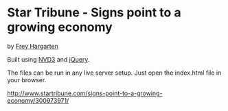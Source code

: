 Star Tribune - Signs point to a growing economy
================

by [Frey Hargarten](https://github.com/jeffhargarten)

Built using [NVD3](http://nvd3.org/) and [jQuery](https://github.com/jquery/jquery).

The files can be run in any live server setup. Just open the index.html file in your browser.

http://www.startribune.com/signs-point-to-a-growing-economy/300973971/